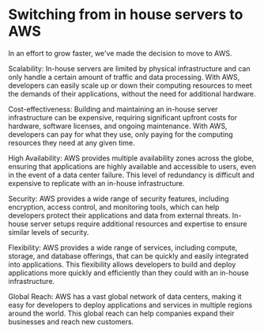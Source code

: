 # Switching from in house servers to AWS

In an effort to grow faster, we've made the decision to move to AWS.

Scalability: In-house servers are limited by physical infrastructure and can only handle a certain amount of traffic and data processing. With AWS, developers can easily scale up or down their computing resources to meet the demands of their applications, without the need for additional hardware.

Cost-effectiveness: Building and maintaining an in-house server infrastructure can be expensive, requiring significant upfront costs for hardware, software licenses, and ongoing maintenance. With AWS, developers can pay for what they use, only paying for the computing resources they need at any given time.

High Availability: AWS provides multiple availability zones across the globe, ensuring that applications are highly available and accessible to users, even in the event of a data center failure. This level of redundancy is difficult and expensive to replicate with an in-house infrastructure.

Security: AWS provides a wide range of security features, including encryption, access control, and monitoring tools, which can help developers protect their applications and data from external threats. In-house server setups require additional resources and expertise to ensure similar levels of security.

Flexibility: AWS provides a wide range of services, including compute, storage, and database offerings, that can be quickly and easily integrated into applications. This flexibility allows developers to build and deploy applications more quickly and efficiently than they could with an in-house infrastructure.

Global Reach: AWS has a vast global network of data centers, making it easy for developers to deploy applications and services in multiple regions around the world. This global reach can help companies expand their businesses and reach new customers.

